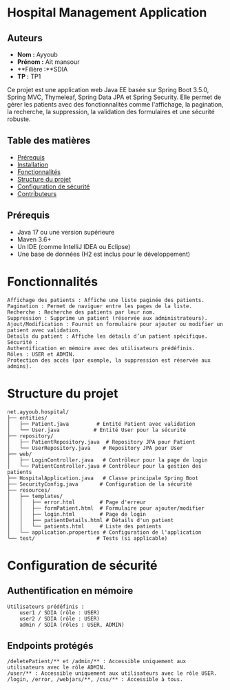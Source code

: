 # Hospital Management Application
## Auteurs

- **Nom :** Ayyoub  
- **Prénom :** Ait mansour 
- **Filière :**SDIA
- **TP :** TP1

Ce projet est une application web Java EE basée sur Spring Boot 3.5.0, Spring MVC, Thymeleaf, Spring Data JPA et Spring Security. Elle permet de gérer les patients avec des fonctionnalités comme l'affichage, la pagination, la recherche, la suppression, la validation des formulaires et une sécurité robuste.

## Table des matières
- [Prérequis](#prérequis)
- [Installation](#installation)
- [Fonctionnalités](#fonctionnalités)
- [Structure du projet](#structure-du-projet)
- [Configuration de sécurité](#configuration-de-sécurité)
- [Contributeurs](#contributeurs)

## Prérequis
- Java 17 ou une version supérieure
- Maven 3.6+
- Un IDE (comme IntelliJ IDEA ou Eclipse)
- Une base de données (H2 est inclus pour le développement)


# Fonctionnalités
```
Affichage des patients : Affiche une liste paginée des patients.
Pagination : Permet de naviguer entre les pages de la liste.
Recherche : Recherche des patients par leur nom.
Suppression : Supprime un patient (réservée aux administrateurs).
Ajout/Modification : Fournit un formulaire pour ajouter ou modifier un patient avec validation.
Détails du patient : Affiche les détails d’un patient spécifique.
Sécurité :
Authentification en mémoire avec des utilisateurs prédéfinis.
Rôles : USER et ADMIN.
Protection des accès (par exemple, la suppression est réservée aux admins).
```
# Structure du projet
```
net.ayyoub.hospital/
├── entities/
│   ├── Patient.java         # Entité Patient avec validation
│   └── User.java           # Entité User pour la sécurité
├── repository/
│   ├── PatientRepository.java  # Repository JPA pour Patient
│   └── UserRepository.java    # Repository JPA pour User
├── web/
│   ├── LoginController.java   # Contrôleur pour la page de login
│   └── PatientController.java # Contrôleur pour la gestion des patients
├── HospitalApplication.java   # Classe principale Spring Boot
├── SecurityConfig.java       # Configuration de la sécurité
├── resources/
│   ├── templates/
│   │   ├── error.html        # Page d'erreur
│   │   ├── formPatient.html  # Formulaire pour ajouter/modifier
│   │   ├── login.html        # Page de login
│   │   ├── patientDetails.html # Détails d'un patient
│   │   └── patients.html     # Liste des patients
│   └── application.properties # Configuration de l'application
└── test/                    # Tests (si applicable)
```

# Configuration de sécurité
## Authentification en mémoire
```
Utilisateurs prédéfinis :
    user1 / SDIA (rôle : USER)
    user2 / SDIA (rôle : USER)
    admin / SDIA (rôles : USER, ADMIN)
```
## Endpoints protégés
```
/deletePatient/** et /admin/** : Accessible uniquement aux utilisateurs avec le rôle ADMIN.
/user/** : Accessible uniquement aux utilisateurs avec le rôle USER.
/login, /error, /webjars/**, /css/** : Accessible à tous.
```
